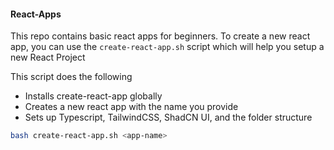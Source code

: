 #### React-Apps

This repo contains basic react apps for beginners. To create a new react app, you can use the `create-react-app.sh` script which will help you setup a new React Project

This script does the following
- Installs create-react-app globally
- Creates a new react app with the name you provide
- Sets up Typescript, TailwindCSS, ShadCN UI, and the folder structure

```bash
bash create-react-app.sh <app-name>
```

